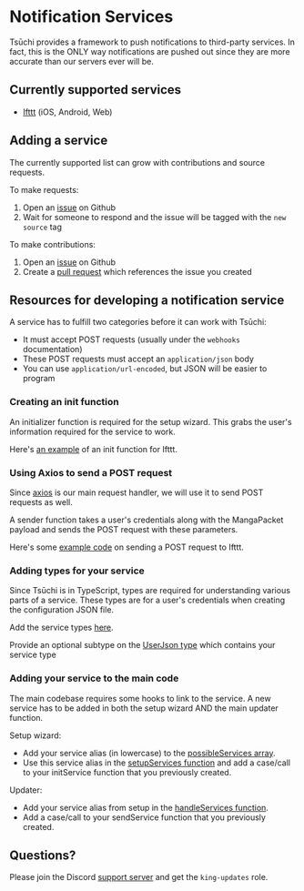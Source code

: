 # Notification Services

Tsūchi provides a framework to push notifications to third-party services. In fact, this is the ONLY way notifications are pushed out since they are more accurate than our servers ever will be.

## Currently supported services

-   [Ifttt](https://ifttt.com/) (iOS, Android, Web)

## Adding a service

The currently supported list can grow with contributions and source requests.

To make requests:

1. Open an [issue](https://github.com/bdashore3/Tsuchi/issues) on Github
2. Wait for someone to respond and the issue will be tagged with the `new source` tag

To make contributions:

1. Open an [issue](https://github.com/bdashore3/Tsuchi/issues) on Github
2. Create a [pull request](https://github.com/bdashore3/Tsuchi/pulls) which references the issue you created

## Resources for developing a notification service

A service has to fulfill two categories before it can work with Tsūchi:

-   It must accept POST requests (usually under the `webhooks` documentation)
-   These POST requests must accept an `application/json` body
-   You can use `application/url-encoded`, but JSON will be easier to program

### Creating an init function

An initializer function is required for the setup wizard. This grabs the user's information required for the service to work.

Here's [an example](https://github.com/bdashore3/Tsuchi/blob/default/src/NotificationHandler/ifttt.ts#L18) of an init function for Ifttt.

### Using Axios to send a POST request

Since [axios](https://www.npmjs.com/package/axios) is our main request handler, we will use it to send POST requests as well.

A sender function takes a user's credentials along with the MangaPacket payload and sends the POST request with these parameters.

Here's some [example code](https://github.com/bdashore3/Tsuchi/blob/default/src/NotificationHandler/ifttt.ts#L6) on sending a POST request to Ifttt.

### Adding types for your service

Since Tsūchi is in TypeScript, types are required for understanding various parts of a service. These types are for a user's credentials when creating the configuration JSON file.

Add the service types [here](https://github.com/bdashore3/Tsuchi/blob/default/types/services.ts).

Provide an optional subtype on the [UserJson type](https://github.com/bdashore3/Tsuchi/blob/default/types/userJson.ts#L3) which contains your service type

### Adding your service to the main code

The main codebase requires some hooks to link to the service. A new service has to be added in both the setup wizard AND the main updater function.

Setup wizard:

-   Add your service alias (in lowercase) to the [possibleServices array](https://github.com/bdashore3/Tsuchi/blob/default/src/Setup/index.ts#L19).
-   Use this service alias in the [setupServices function](https://github.com/bdashore3/Tsuchi/blob/default/src/Setup/index.ts#L110-L135) and add a case/call to your initService function that you previously created.

Updater:

-   Add your service alias from setup in the [handleServices function](https://github.com/bdashore3/Tsuchi/blob/default/src/index.ts#L108-L123).
-   Add a case/call to your sendService function that you previously created.

## Questions?

Please join the Discord [support server](https://discord.gg/pswt7by) and get the `king-updates` role.
